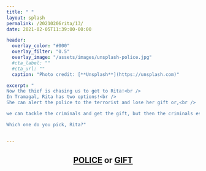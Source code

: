 ```yaml
---
title: " "
layout: splash
permalink: /20210206rita/13/
date: 2021-02-05T11:39:00-00:00

header:
  overlay_color: "#000"
  overlay_filter: "0.5"
  overlay_image: "/assets/images/unsplash-police.jpg"
  #cta_label: ""
  #cta_url: ""
  caption: "Photo credit: [**Unsplash**](https://unsplash.com)"

excerpt: "
Now the thief is chasing us to get to Rita!<br />
In Tramagal, Rita has two options!<br />
She can alert the police to the terrorist and lose her gift or,<br />

we can tackle the criminals and get the gift, but then the criminals escape.<br />

Which one do you pick, Rita?"


---
```


<center>
  <h2>
    <a href="https://www.albertsmysteries.com/20210206rita/141/">POLICE</a> or <a href="https://www.albertsmysteries.com/20210206rita/142">GIFT</a>
  </h2>
<center>

